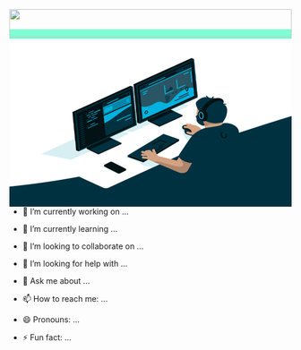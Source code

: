 <a style="background-color:aquamarine;">

<img src="w1.jpg" style="width:100%; height:50px;"> 


<img align="right" src="code.gif" style="width:600px; height:300px;"> 


- 🔭 I’m currently working on ...
- 🌱 I’m currently learning ...
- 👯 I’m looking to collaborate on ...
- 🤔 I’m looking for help with ...
- 💬 Ask me about ...
- 📫 How to reach me: ...
- 😄 Pronouns: ...
- ⚡ Fun fact: ...

  </a>
